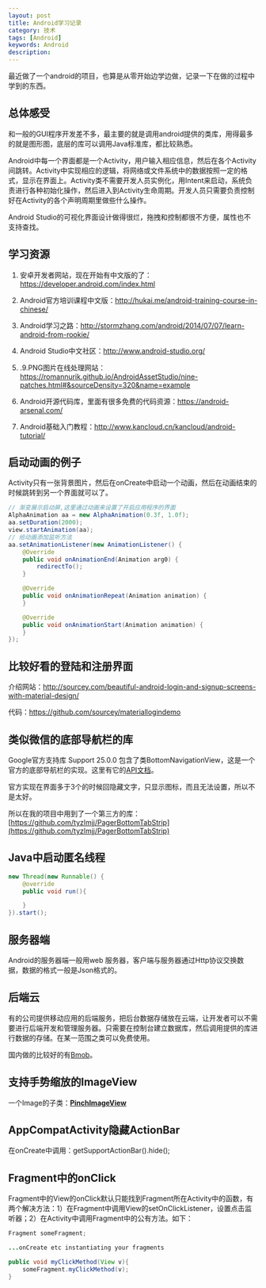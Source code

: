 ```yaml
---
layout: post
title: Android学习记录
category: 技术
tags: [Android]
keywords: Android
description:
---
```


 最近做了一个android的项目，也算是从零开始边学边做，记录一下在做的过程中学到的东西。

## 总体感受

和一般的GUI程序开发差不多，最主要的就是调用android提供的类库，用得最多的就是图形图，底层的库可以调用Java标准库，都比较熟悉。

Android中每一个界面都是一个Activity，用户输入相应信息，然后在各个Activity间跳转。Activity中实现相应的逻辑，将网络或文件系统中的数据按照一定的格式，显示在界面上。Activity类不需要开发人员实例化，用Intent来启动，系统负责进行各种初始化操作，然后进入到Activity生命周期。开发人员只需要负责控制好在Activity的各个声明周期里做些什么操作。

Android Studio的可视化界面设计做得很烂，拖拽和控制都很不方便，属性也不支持查找。

## 学习资源

1. 安卓开发者网站，现在开始有中文版的了：https://developer.android.com/index.html

2. Android官方培训课程中文版：http://hukai.me/android-training-course-in-chinese/

3. Android学习之路：http://stormzhang.com/android/2014/07/07/learn-android-from-rookie/

4. Android Studio中文社区：http://www.android-studio.org/

5. .9.PNG图片在线处理网站：https://romannurik.github.io/AndroidAssetStudio/nine-patches.html#&sourceDensity=320&name=example

6. Android开源代码库，里面有很多免费的代码资源：https://android-arsenal.com/

7. Android基础入门教程：http://www.kancloud.cn/kancloud/android-tutorial/

## 启动动画的例子

Activity只有一张背景图片，然后在onCreate中启动一个动画，然后在动画结束的时候跳转到另一个界面就可以了。

```java
// 渐变展示启动屏,这里通过动画来设置了开启应用程序的界面
AlphaAnimation aa = new AlphaAnimation(0.3f, 1.0f);
aa.setDuration(2000);
view.startAnimation(aa);
// 给动画添加监听方法
aa.setAnimationListener(new AnimationListener() {
	@Override
	public void onAnimationEnd(Animation arg0) {
		redirectTo();
	}

	@Override
	public void onAnimationRepeat(Animation animation) {
	}

	@Override
	public void onAnimationStart(Animation animation) {
	}
});
```

## 比较好看的登陆和注册界面

介绍网站：http://sourcey.com/beautiful-android-login-and-signup-screens-with-material-design/

代码：https://github.com/sourcey/materiallogindemo

## 类似微信的底部导航栏的库

Google官方支持库 Support 25.0.0 包含了类BottomNavigationView，这是一个官方的底部导航栏的实现。这里有它的[API文档](https://developer.android.com/reference/android/support/design/widget/BottomNavigationView.html)。

官方实现在界面多于3个的时候回隐藏文字，只显示图标，而且无法设置，所以不是太好。

所以在我的项目中用到了一个第三方的库：[https://github.com/tyzlmjj/PagerBottomTabStrip](https://github.com/tyzlmjj/PagerBottomTabStrip)

## Java中启动匿名线程

```java
new Thread(new Runnable() {
    @override
    public void run(){

    }
}).start();
```

##  服务器端

Android的服务器端一般用web 服务器，客户端与服务器通过Http协议交换数据，数据的格式一般是Json格式的。

## 后端云

有的公司提供移动应用的后端服务，把后台数据存储放在云端，让开发者可以不需要进行后端开发和管理服务器。只需要在控制台建立数据库，然后调用提供的库进行数据的存储。在某一范围之类可以免费使用。

国内做的比较好的有[Bmob](http://www.bmob.cn/)。

## 支持手势缩放的ImageView

一个Image的子类：[**PinchImageView**]([https://github.com/boycy815/PinchImageView](https://github.com/boycy815/PinchImageView))

## AppCompatActivity隐藏ActionBar

在onCreate中调用：getSupportActionBar().hide();

## Fragment中的onClick

Fragment中的View的onClick默认只能找到Fragment所在Activity中的函数，有两个解决方法：1）在Fragment中调用View的setOnClickListener，设置点击监听器；2）在Activity中调用Fragment中的公有方法。如下：

```java
Fragment someFragment;    

...onCreate etc instantiating your fragments

public void myClickMethod(View v){
    someFragment.myClickMethod(v);
}
```





